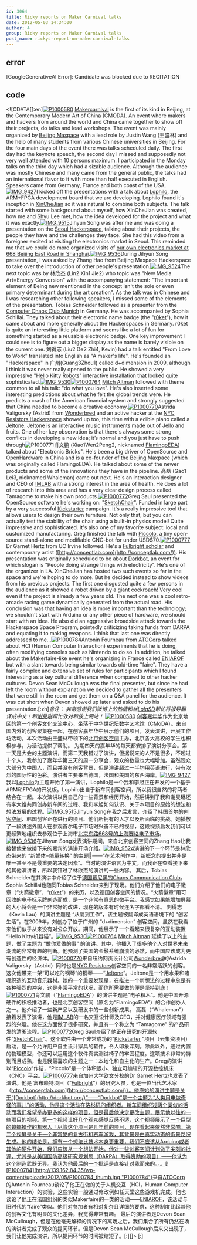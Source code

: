 ```yaml
---
id: 3064
title: Ricky reports on Maker Carnival talks
date: 2012-05-03 14:34:00
author: 4
group: Ricky reports on Maker Carnival talks
post_name: rickys-report-on-makercarnival-talks
---
```


## error
[GoogleGenerativeAI Error]: Candidate was blocked due to RECITATION

## code
 <!\[CDATA\[\[:en\][![P1000580](http://139.162.84.35/wp-content/uploads/2012/05/P1000580_thumb.jpg "P1000580")](http://139.162.84.35/wp-content/uploads/2012/05/P1000580.jpg) [Makercarnival](http://makercarnival.com/) is the first of its kind in Beijing, at the Contemporary Modern Art of China (CMODA). An event where makers and hackers from around the world and China came together to show off their projects, do talks and lead workshops. The event was mainly organized by [Beijing Maxpace](http://www.bjmakerspace.com/) with a lead role by Justin Wang (王盛林) and the help of many students from various Chinese universities in Beijing. For the four main days of the event there was talks scheduled daily. The first day had the keynote speech, the second day I missed and supposedly not very well attended with 10 persons maximum. I participated in the Monday talks on the third day which had a sizable audience. Although the audience was mostly Chinese and many came from the general public, the talks had an international flavor to it with more than half executed in English. Speakers came from Germany, France and both coast of the USA.[![IMG_9427](http://139.162.84.35/wp-content/uploads/2012/05/IMG_9427_thumb.jpg "IMG_9427")](http://139.162.84.35/wp-content/uploads/2012/05/IMG%5F9427.jpg)I kicked off the presentations with a talk about [Lophilo](http://lophilo.com/), the ARM+FPGA development board that we are developing. Lophilo found it's inception in [XinCheJian](http://xinchejian.com) so it was natural to combine both subjects. The talk started with some background about myself, how XinCheJian was created, how me and Shyu Lee met, how the idea developed for the project and what it was exactly.[![IMG_9515](http://139.162.84.35/wp-content/uploads/2012/05/IMG_9515_thumb.jpg "IMG_9515")](http://139.162.84.35/wp-content/uploads/2012/05/IMG%5F9515.jpg)Jihyun Song was after me and was doing a presentation on the [Seoul Hackerspace](http://hackerspaceseoul.com/), talking about their projects, the people they have and the challenges they face. She had this video from a foreigner excited at visiting the electronics market in Seoul. This reminded me that we could do more organized visits of [our own electronics market at 668 Beijing East Road in Shanghai](http://g.co/maps/npxax).[![IMG_9536](http://139.162.84.35/wp-content/uploads/2012/05/IMG_9536_thumb.jpg "IMG_9536")](http://139.162.84.35/wp-content/uploads/2012/05/IMG%5F9536.jpg)During Jihyun Song presentation, I was asked by Zhang Hao from Beijing Maxpace Hackerspace to take over the introduction of other people's presentation.[![IMG_9524](http://139.162.84.35/wp-content/uploads/2012/05/IMG_9524_thumb.jpg "IMG_9524")](http://139.162.84.35/wp-content/uploads/2012/05/IMG%5F9524.jpg)The next topic was by 林欣杰 (Lin2 Xin1 Jie2) who topic was "New Media Art=Energy Conversion" with the accompanying statement: "The important element of Being new mentioned in the concept isn't the sole or even primary determinant during the art creation". As the talk was in Chinese and I was researching other following speakers, I missed some of the elements of the presentation. Tobias Schneider followed as a presenter from the [Computer Chaos Club Munich](http://muc.ccc.de/) in Germany. He was accompanied by Sophia Schillai. They talked about their electronic name badge (the "[r0ket](http://events.ccc.de/camp/2011/wiki/R0ket)"), how it came about and more generally about the Hackerspaces in Germany. r0ket is quite an interesting little platform and seems like a lot of fun for something started as a reusable electronic badge. One key improvement I could see is to figure out a bigger display as the name is barely visible on the current one. 刘得志 (Liu2 De2 Zhi4, Kevin) had a talk entitled "From Love to Work" translated into English as "A maker's life". He's founded an "Hackerspace" in 广州(Guang3Zhou1) called d+dimension in 2009, although I think it was never really opened to the public. He showed a very impressive "Hello Kitty Robots" interactive installation that looked quite sophisticated.[![IMG_9530](http://139.162.84.35/wp-content/uploads/2012/05/IMG_9530_thumb.jpg "IMG_9530")](http://139.162.84.35/wp-content/uploads/2012/05/IMG%5F9530.jpg)[![P1000764](http://139.162.84.35/wp-content/uploads/2012/05/P1000764_thumb.jpg "P1000764")](http://139.162.84.35/wp-content/uploads/2012/05/P1000764.jpg) [Mitch Altman](http://en.wikipedia.org/wiki/Mitch%5FAltman) followed with theme common to all his talk: "do what you love". He's also inserted some interesting predictions about what he felt the global trends were. He predicts a crash of the American financial system and strongly suggested that China needed to become a creative economy.[![P1000770](http://139.162.84.35/wp-content/uploads/2012/05/P1000770_thumb.jpg "P1000770")](http://139.162.84.35/wp-content/uploads/2012/05/P1000770.jpg)Astrida Valigorsky (Astrid) from [Wonderbred](http://www.wonderbred.com) and an active hacker at the [NYC Resistors Hackerspace](http://www.nycresistor.com/) showed up too, this time with a edible piano called a [Jeltone](http://openmaterials.org/2011/09/01/the-resistor-jeltone-an-edible-toy-piano/). Jeltone is an interactive music instruments made out of Jello and fruits. One of her key observation is that there's always some strong conflicts in developing a new idea; it’s normal and you just have to push through![![P1000771](http://139.162.84.35/wp-content/uploads/2012/05/P1000771_thumb.jpg "P1000771")](http://139.162.84.35/wp-content/uploads/2012/05/P1000771.jpg)肖文鹏 (Xiao1Wen2Peng2, nicknamed [FlamingoEDA](http://www.flamingoeda.com)) talked about "Electronic Bricks". He's been a big driver of OpenSource and OpenHardware in China and is a co-founder of the Beijing Maxpace (which was originally called FlamingoEDA). He talked about some of the newer products and some of the innovations they have in the pipeline. 高磊 (Gao1 Lei3, nicknamed Whaleman) came out next. He's an interaction designer and CEO of [IMLAB](http://imlab.cc/) with a strong interest in the area of health. He does a lot of research into this area and has a very clear design process called Tamagome to make his own products.[![P1000772](http://139.162.84.35/wp-content/uploads/2012/05/P1000772_thumb.jpg "P1000772")](http://139.162.84.35/wp-content/uploads/2012/05/P1000772.jpg)Greg Saul presented the OpenSource software he's working on: "[SketchChair](http://sketchchair.cc/)". Funded in large part by a very successful [Kickstarter](http://www.kickstarter.com/projects/diatom/sketchchair-furniture-designed-by-you) campaign. It's a really impressive tool that allows users to design their own furniture. Not only that, but you can actually test the stability of the chair using a built-in physics model! Quite impressive and sophisticated. It's also one of my favorite subject: local and customized manufacturing. Greg finished the talk with [Piccolo](http://www.piccolo.cc/), a tiny open-source stand-alone and modifiable CNC-bot for under USD$70.[![P1000777](http://139.162.84.35/wp-content/uploads/2012/05/P1000777_thumb.jpg "P1000777")](http://139.162.84.35/wp-content/uploads/2012/05/P1000777.jpg)Dr Garnet Hertz from UC Irvine followed. He's a [Fulbright scholar](http://en.wikipedia.org/wiki/Fulbright%5FProgram) and contemporary artist ([http://conceptlab.com](http://conceptlab.com/)). His presentation was originally scheduled to be about [Dorkbot](http://dorkbot.org/), an event for which slogan is "People doing strange things with electricity". He's one of the organizer in LA. XinCheJian has hosted two such events so far in the space and we're hoping to do more. But he decided instead to show videos from his previous projects. The first one disgusted quite a few persons in the audience as it showed a robot driven by a giant cockroach! Very cool even if the project is already a few years old. The next one was a cool retro-arcade racing game dynamically generated from the actual road. His conclusion was that having an idea is more important than the technology; we shouldn't start with Arduino or any other piece of hardware, we should start with an idea. He also did an aggressive broadside attack towards the Hackerspace Space Program, pointedly criticizing taking funds from DARPA and equating it to making weapons. I think that last one was directly addressed to me...[![P1000784](http://139.162.84.35/wp-content/uploads/2012/05/P1000784_thumb.jpg "P1000784")](http://139.162.84.35/wp-content/uploads/2012/05/P1000784.jpg)Antonin Fourneau from [ATOCorp](http://atocorp.free.fr/) talked about HCI (Human Computer Interaction) experiments that he is doing, often modifying consoles such as Nintendo to do so. In addition, he talked about the Makerfaire-like event he's organizing in France called [ENIAROF](http://www.eniarof.com/) but with a slant towards being similar towards old-time "faire". They have a fairly complex and extensive set of rules for participants which I found interesting as a key cultural difference when compared to other hacker cultures. Devon Sean McCullough was the final presenter, but since he had left the room without explanation we decided to gather all the presenters that were still in the room and get them on a Q&A panel for the audience. It was cut short when Devon showed up later and asked to do his presentation.\[:zh\]_备注：_ _非常感谢我们微博上的热情粉丝[LolaSD](http://www.weibo.com/lolasd)帮忙将报导翻译成中文！和[谢旻琳](http://weibo.com/mlhsieh "谢旻琳")帮忙效对和放上网站！_ [![P1000580](http://139.162.84.35/wp-content/uploads/2012/05/P1000580_thumb.jpg "P1000580")](http://139.162.84.35/wp-content/uploads/2012/05/P1000580.jpg) [创客嘉年华](http://makercarnival.com/)作为北京地区的第一个创客文化交流中心，坐落于中华世纪坛数字艺术馆（CMoDA）。来自国内外的创客聚集在一起，在创客嘉年华中展示他们的项目，发表演讲，开展工作坊活动。本次活动由王盛林带领下的[北京创客空间](http://www.bjmakerspace.com/)主办，北京各大高校的学生也积极参与，为活动提供了帮助。 为期四天的嘉年华的每天都安排了演讲分享会。第一天是大会的主题演讲，而第二天我错过了演讲，但据说来的人不是很多，不超过十个人。我参加了嘉年华第三天的周一分享会，观众的数量也大幅增加。虽然观众大部分为中国人，而且并没有创客背景，但是演讲超过一半均用英语进行，带有浓烈的国际性的色彩。演讲者主要来自德国，法国和美国的东西海岸。[![IMG_9427](http://139.162.84.35/wp-content/uploads/2012/05/IMG_9427_thumb.jpg "IMG_9427")](http://139.162.84.35/wp-content/uploads/2012/05/IMG%5F9427.jpg)我以[Lophilo](http://lophilo.com/)为主题开始了第一演讲，Lophilo是一个我和李旭正在开发的一个基于ARM和FPGA的开发板。Lophilo出自于新车间创客空间，所以我很自然的将两者结合在一起。本次演讲以我自己的一些背景和经历开始，然后讲到了我和谢旻琳还有李大维共同创办新车间的过程、我和李旭如何认识、关于本项目的原始的想法和想法发展的过程。[![IMG_9515](http://139.162.84.35/wp-content/uploads/2012/05/IMG_9515_thumb.jpg "IMG_9515")](http://139.162.84.35/wp-content/uploads/2012/05/IMG%5F9515.jpg)Jihyun Song在我之后发言，介绍了韩国[首尔的创客空间](http://hackerspaceseoul.com/)、韩国创客正在进行的项目、他们所拥有的人才以及所面临的挑战。她播放了一段讲述外国人在参观首尔电子市场时兴奋不已的视频，这段视频启发我们可以更频繁地组织去参观位于上海市[北京东路668号的上海赛格电子市场](http://g.co/maps/npxax)。[![IMG_9536](http://139.162.84.35/wp-content/uploads/2012/05/IMG_9536_thumb.jpg "IMG_9536")](http://139.162.84.35/wp-content/uploads/2012/05/IMG%5F9536.jpg)在Jihyun Song发表演讲期间，来自北京创客空间的Zhang Hao让我接替他来做接下来的嘉宾的演讲开场介绍。[![IMG_9524](http://139.162.84.35/wp-content/uploads/2012/05/IMG_9524_thumb.jpg "IMG_9524")](http://139.162.84.35/wp-content/uploads/2012/05/IMG%5F9524.jpg)演讲的下一个环节是林欣杰带来的 “新媒体=能量转换” 的主题——“在艺术创作中，新概念的提出并非是唯一甚至不是最重要的决定因素”。当时的演讲语言为中文，而我正在查看接下来的其他演讲者，所以我错过了林欣杰的演讲的一些内容。 其后，Tobias Schneider在其演讲中介绍了位于[德国慕尼黑的Chaos Communication Club](http://muc.ccc.de/)。Sophia Schillai也随同Tobias Schneider来到了现场。他们介绍了他们的电子徽章（“火箭徽章”、“[r0ket](http://events.ccc.de/camp/2011/wiki/R0ket)”）的来历，以及德国创客空间的情况。“火箭徽章”用可回收的电子标示牌创造而成，是一个非常有意思的微平台。我感觉如果能增加屏幕的大小将会是一个非常好的改进，现在的版本有时候连名字都看不清。 刘得志（Kevin Lau）的演讲主题是 “从爱到工作”，该主题被翻译成英语语境下的 “创客生活”。在2009年，刘创办了位于广州的 “d+dimension” 创客空间，虽然在我看来他们似乎从来没有对公众开放。期间，他展示了一个看起来很复杂的互动装置 “Hello Kitty机器猫”。[![IMG_9530](http://139.162.84.35/wp-content/uploads/2012/05/IMG_9530_thumb.jpg "IMG_9530")](http://139.162.84.35/wp-content/uploads/2012/05/IMG%5F9530.jpg)[![P1000764](http://139.162.84.35/wp-content/uploads/2012/05/P1000764_thumb.jpg "P1000764")](http://139.162.84.35/wp-content/uploads/2012/05/P1000764.jpg) [Mitch Altman](http://en.wikipedia.org/wiki/Mitch%5FAltman) 延续了以上的主题，做了主题为 “做你爱做的事” 的演讲。其中，他插入了很多他个人对世界未来潮流的非常有趣的判断。他预测了美国的金融系统崩溃的必然，而中国应该成为更有创造性的经济体。[![P1000770](http://139.162.84.35/wp-content/uploads/2012/05/P1000770_thumb.jpg "P1000770")](http://139.162.84.35/wp-content/uploads/2012/05/P1000770.jpg)来自纽约网页设计公司[Wonderbred](http://www.wonderbred.com)的Astrida Valigorsky（Astrid）同时也是[NYC Resistors](http://www.nycresistor.com/)创客空间的一名非常活跃的创客。这次他带来一架“可以吃的钢琴”的钢琴——“[Jeltone](http://openmaterials.org/2011/09/01/the-resistor-jeltone-an-edible-toy-piano/)”。Jeltone是一个用水果和啫喱织造的互动音乐器材。她的一个重要发现是，在推进一个新想法的过程中总是有各种强烈的冲突，这是非常平常的状况，而你所需要做的便是坚持到底！[![P1000771](http://139.162.84.35/wp-content/uploads/2012/05/P1000771_thumb.jpg "P1000771")](http://139.162.84.35/wp-content/uploads/2012/05/P1000771.jpg)肖文鹏（“[FlamingoEDA](http://www.flamingoeda.com)”）的演讲主题是“电子积木”。他是中国开源硬件的积极推动者，也是北京创客空间（原名为“FlamingoEDA”）的合作创办人之一。他介绍了一些新产品以及研发中的一些创新成果。 高磊（“Whaleman”）接着发表了演讲，他是[IMLAB](http://imlab.cc/)的一名交互设计师及CEO，并对健康医疗领域有强烈的兴趣。他在这方面做了很多研究，并且有一个称之为 “Tamagome” 的产品研发的清晰流程。[![P1000772](http://139.162.84.35/wp-content/uploads/2012/05/P1000772_thumb.jpg "P1000772")](http://139.162.84.35/wp-content/uploads/2012/05/P1000772.jpg)Greg Saul介绍了他正在研究的开源软件“[SketchChair](http://sketchchair.cc/)”。这个软件由一个非常成功的“[Kickstarter](http://www.kickstarter.com/projects/diatom/sketchchair-furniture-designed-by-you) ”项目（云集资项目）启动，是一个允许用户自主设计家具的软件，令人印象深刻。除此以外，通过内置的物理模型，你还可以运用这个软件真实测试椅子的牢固程度。这项技术非常的特别而且成熟，也是我最喜欢的主题之一：本地化和自主化的生产。Greg的演讲以“[Piccolo](http://www.piccolo.cc/)”作结，“Piccolo”是一个体积很小、独立可编辑的开源数控机床（CNC）平台。[![P1000777](http://139.162.84.35/wp-content/uploads/2012/05/P1000777_thumb.jpg "P1000777")](http://139.162.84.35/wp-content/uploads/2012/05/P1000777.jpg)来自加州大学欧文分校的Dr Garnet Hertz也发表了演讲。他是 富布赖特项目（“[Fulbright](http://en.wikipedia.org/wiki/Fulbright%5FProgram)”）的研究人员，也是一位当代艺术家（[http://conceptlab.com](http://conceptlab.com/)）。他原始的演讲主题是关于“[Dorkbot](http://dorkbot.org/)”——“Dorkbot”是一个主题为“人类用电做奇怪的事儿”的活动，他是这个活动在洛杉矶的组织者。新车间组织过两个类似的活动而我们希望举办更多的这样的项目。但是最后他决定更改主题，展示他以往的一些项目的视频。第一个视频让好几个观众感觉反感不适，这个视频展示了一个巨型的蟑螂操作的机器人！尽管这个项目是几年前的项目，现在看起来依然非常酷。第二个视屏是关于一个非常酷的复古街机赛车游戏，其背景是由真实动态的街景路况生成。他的结论是，拥有一个想法比技术本身更重要，我们不应该从Arduino或者其他的硬件开始，我们应该从一个想法开始。他对一些创客空间计划做了尖刻的批评，尤其是从美国国防高级研究规划局（DARPA）取得资助的项目）——他认为这个制造武器无异。我认为他最后的一个批评是直接针对我而来的。。。[![P1000784](http://139.162.84.35/wp-content/uploads/2012/05/P1000784_thumb.jpg "P1000784")](http://139.162.84.35/wp-content/uploads/2012/05/P1000784.jpg)来自[ATOCorp](http://atocorp.free.fr/) 的Antonin Fourneau谈论了他正在做的关于人机交互（HCI，Human Computer Interaction）的实验，这些实验一般通过修改例如任天堂这些游戏机完成。他也谈论了他正在法国组织的类似Makerfaire的一类的活动——[ENIAROF](http://www.eniarof.com/)，该活动与旧时代的“faire”类似。他们对参加者有相对复杂且详细的要求，这种制度比起其他的创客文化有明显的文化差异，我觉得非常有趣。 最后的演讲者是Devon Sean McCullough，但是在他毫无解释的情况下的离场之后，我们集合了所有仍然在场的演讲者完成了观众的提问环节。但是Devon Sean McCullough后来又出现了，我们让他完成演讲，所以提问环节的时间被缩短了。\[:\]\]\]> \[:\]
